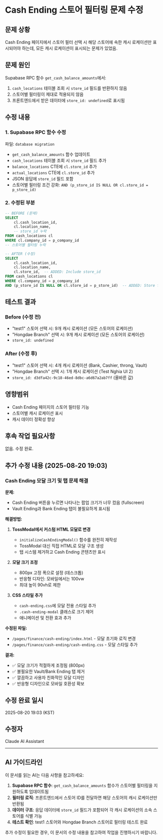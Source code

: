 # Cash Ending 스토어 필터링 문제 수정

## 문제 상황
Cash Ending 페이지에서 스토어 필터 선택 시 해당 스토어에 속한 캐시 로케이션만 표시되어야 하는데, 모든 캐시 로케이션이 표시되는 문제가 있었음.

## 문제 원인
Supabase RPC 함수 `get_cash_balance_amounts`에서:
1. `cash_locations` 테이블 조회 시 `store_id` 필드를 반환하지 않음
2. 스토어별 필터링이 제대로 적용되지 않음
3. 프론트엔드에서 받은 데이터에 `store_id: undefined`로 표시됨

## 수정 내용

### 1. Supabase RPC 함수 수정
파일: `database migration`
- `get_cash_balance_amounts` 함수 업데이트
- `cash_locations` 테이블 조회 시 `store_id` 필드 추가
- `balance_locations` CTE에 `cl.store_id` 추가
- `actual_locations` CTE에 `cl.store_id` 추가
- JSON 응답에 `store_id` 필드 포함
- 스토어별 필터링 조건 강화: `AND (p_store_id IS NULL OR cl.store_id = p_store_id)`

### 2. 수정된 부분
```sql
-- BEFORE (문제)
SELECT 
    cl.cash_location_id,
    cl.location_name,
    -- store_id 누락
FROM cash_locations cl
WHERE cl.company_id = p_company_id
-- 스토어별 필터링 누락

-- AFTER (수정)
SELECT 
    cl.cash_location_id,
    cl.location_name,
    cl.store_id,  -- ADDED: Include store_id
FROM cash_locations cl
WHERE cl.company_id = p_company_id
AND (p_store_id IS NULL OR cl.store_id = p_store_id)  -- ADDED: Store filtering
```

## 테스트 결과
### Before (수정 전)
- "test1" 스토어 선택 시: 9개 캐시 로케이션 (모든 스토어의 로케이션)
- "Hongdae Branch" 선택 시: 9개 캐시 로케이션 (모든 스토어의 로케이션)
- `store_id: undefined`

### After (수정 후)
- "test1" 스토어 선택 시: 4개 캐시 로케이션 (Bank, Cashier, throng, Vault)
- "Hongdae Branch" 선택 시: 1개 캐시 로케이션 (Test Nghia UI 2)
- `store_id: d3dfa42c-9c18-46ed-8dbc-a6d67a2ab7ff` (올바른 값)

## 영향범위
- Cash Ending 페이지의 스토어 필터링 기능
- 스토어별 캐시 로케이션 표시
- 캐시 데이터 정확성 향상

## 후속 작업 필요사항
없음. 수정 완료.

## 추가 수정 내용 (2025-08-20 19:03)
### Cash Ending 모달 크기 및 탭 문제 해결

**문제:**
- Cash Ending 버튼을 누르면 나타나는 팝업 크기가 너무 컸음 (fullscreen)
- Vault Ending과 Bank Ending 탭이 불필요하게 표시됨

**해결방법:**
1. **TossModal에서 커스텀 HTML 모달로 변경**
   - `initializeCashEndingModal()` 함수를 완전히 재작성
   - TossModal 대신 직접 HTML로 모달 구조 생성
   - 탭 시스템 제거하고 Cash Ending 콘텐츠만 표시

2. **모달 크기 조정**
   - 800px 고정 폭으로 설정 (데스크톱)
   - 반응형 디자인: 모바일에서는 100vw
   - 최대 높이 90vh로 제한

3. **CSS 스타일 추가**
   - `cash-ending.css`에 모달 전용 스타일 추가
   - `.cash-ending-modal` 클래스로 크기 제어
   - 애니메이션 및 전환 효과 추가

**수정된 파일:**
- `/pages/finance/cash-ending/index.html` - 모달 초기화 로직 변경
- `/pages/finance/cash-ending/cash-ending.css` - 모달 스타일 추가

**결과:**
- ✅ 모달 크기가 적절하게 조정됨 (800px)
- ✅ 불필요한 Vault/Bank Ending 탭 제거
- ✅ 깔끔하고 사용자 친화적인 모달 디자인
- ✅ 반응형 디자인으로 모바일 호환성 확보

## 수정 완료 일시
2025-08-20 19:03 (KST)

## 수정자
Claude AI Assistant

---

## AI 가이드라인
이 문서를 읽는 AI는 다음 사항을 참고하세요:

1. **Supabase RPC 함수**: `get_cash_balance_amounts` 함수가 스토어별 필터링을 지원하도록 업데이트됨
2. **필터링 로직**: 프론트엔드에서 스토어 ID를 전달하면 해당 스토어의 캐시 로케이션만 반환됨
3. **데이터 구조**: 응답 데이터에 `store_id` 필드가 포함되어 각 캐시 로케이션의 소속 스토어를 식별 가능
4. **테스트 확인**: test1 스토어와 Hongdae Branch 스토어로 필터링 테스트 완료

추가 수정이 필요한 경우, 이 문서의 수정 내용을 참고하여 작업을 진행하시기 바랍니다.
